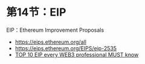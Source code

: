 # 第14节：EIP

EIP：Ethereum Improvement Proposals

- https://eips.ethereum.org/all
- https://eips.ethereum.org/EIPS/eip-2535
- [TOP 10 EIP every WEB3 professional MUST know](https://medium.com/@trustchain/top-10-eip-every-web3-professional-must-to-know-677e8a7735f4)

